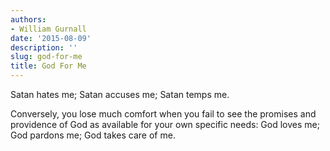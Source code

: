 ```yaml
---
authors:
- William Gurnall
date: '2015-08-09'
description: ''
slug: god-for-me
title: God For Me
---
```

Satan hates me; Satan accuses me; Satan temps me.

Conversely, you lose much comfort when you fail to see the promises and providence of God as available for your own specific needs: God loves me; God pardons me; God takes care of me.



